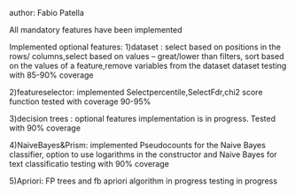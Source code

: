 author: Fabio Patella


All mandatory features have been implemented


Implemented optional features: 
1)dataset : select based on positions in the rows/ columns,select based on values – great/lower than filters, sort based on the values of a feature,remove 
 variables from the dataset dataset
 testing with 85-90% coverage
 
 
2)featureselector: implemented Selectpercentile,SelectFdr,chi2 score function
   tested  with coverage 90-95%
   
   
3)decision trees : optional features implementation is in progress. Tested with 90% coverage


4)NaiveBayes&Prism: implemented Pseudocounts for the Naive Bayes classifier, option to use logarithms in the constructor and  Naive Bayes for text classificatio  testing with 90% coverage


5)Apriori: FP trees and fb apriori algorithm in progress
           testing in progress

